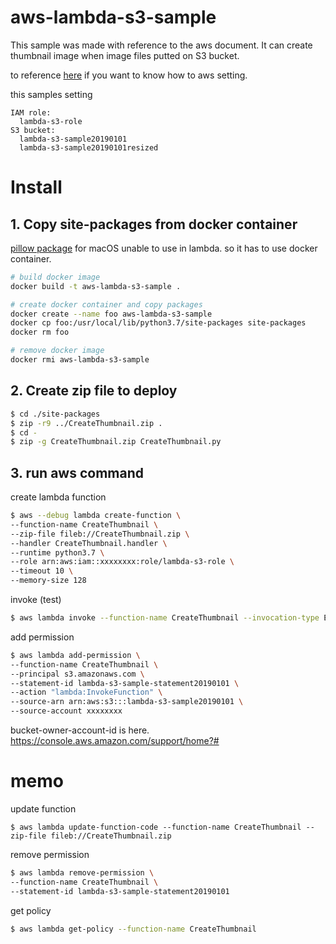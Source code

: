 # aws-lambda-s3-sample

This sample was made with reference to the aws document.
It can create thumbnail image when image files putted on S3 bucket.

to reference [here](https://docs.aws.amazon.com/ja_jp/lambda/latest/dg/with-s3-example.html) if you want to know how to aws setting. 

this samples setting
```
IAM role: 
  lambda-s3-role
S3 bucket:
  lambda-s3-sample20190101
  lambda-s3-sample20190101resized
```

# Install

## 1. Copy site-packages from docker container

[pillow package](https://pillow.readthedocs.io/en/5.3.x/installation.html) for macOS unable to use in lambda.
so it has to use docker container.

```sh
# build docker image
docker build -t aws-lambda-s3-sample .

# create docker container and copy packages
docker create --name foo aws-lambda-s3-sample
docker cp foo:/usr/local/lib/python3.7/site-packages site-packages
docker rm foo

# remove docker image
docker rmi aws-lambda-s3-sample
```

## 2. Create zip file to deploy

```sh
$ cd ./site-packages
$ zip -r9 ../CreateThumbnail.zip .
$ cd -
$ zip -g CreateThumbnail.zip CreateThumbnail.py
```

## 3. run aws command

create lambda function

```sh
$ aws --debug lambda create-function \
--function-name CreateThumbnail \
--zip-file fileb://CreateThumbnail.zip \
--handler CreateThumbnail.handler \
--runtime python3.7 \
--role arn:aws:iam::xxxxxxxx:role/lambda-s3-role \
--timeout 10 \
--memory-size 128
```

invoke (test) 
```sh
$ aws lambda invoke --function-name CreateThumbnail --invocation-type Event --payload file://inputfile.json outputfile.txt
```

add permission
```sh
$ aws lambda add-permission \
--function-name CreateThumbnail \
--principal s3.amazonaws.com \
--statement-id lambda-s3-sample-statement20190101 \
--action "lambda:InvokeFunction" \
--source-arn arn:aws:s3:::lambda-s3-sample20190101 \
--source-account xxxxxxxx
```

bucket-owner-account-id is here.
https://console.aws.amazon.com/support/home?#


# memo

update function
```
$ aws lambda update-function-code --function-name CreateThumbnail --zip-file fileb://CreateThumbnail.zip
```

remove permission
```sh
$ aws lambda remove-permission \
--function-name CreateThumbnail \
--statement-id lambda-s3-sample-statement20190101
```

get policy
```sh
$ aws lambda get-policy --function-name CreateThumbnail
```
